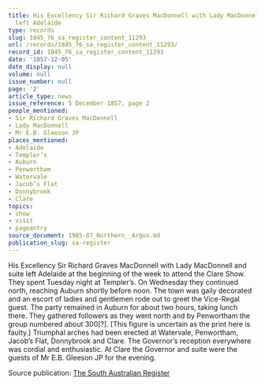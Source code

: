 ```yaml
---
title: His Excellency Sir Richard Graves MacDonnell with Lady MacDonnell and suite
  left Adelaide
type: records
slug: 1845_76_sa_register_content_11293
url: /records/1845_76_sa_register_content_11293/
record_id: 1845_76_sa_register_content_11293
date: '1857-12-05'
date_display: null
volume: null
issue_number: null
page: '2'
article_type: news
issue_reference: 5 December 1857, page 2
people_mentioned:
- Sir Richard Graves MacDonnell
- Lady MacDonnell
- Mr E.B. Gleeson JP
places_mentioned:
- Adelaide
- Templer’s
- Auburn
- Penwortham
- Watervale
- Jacob’s Flat
- Donnybrook
- Clare
topics:
- show
- visit
- pageantry
source_document: 1985-87_Northern__Argus.md
publication_slug: sa-register
---
```


His Excellency Sir Richard Graves MacDonnell with Lady MacDonnell and suite left Adelaide at the beginning of the week to attend the Clare Show.  They spent Tuesday night at Templer’s.  On Wednesday they continued north, reaching Auburn shortly before noon.  The town was gaily decorated and an escort of ladies and gentlemen rode out to greet the Vice-Regal guest.  The party remained in Auburn for about two hours, taking lunch there.  They gathered followers as they went north and by Penwortham the group numbered about 300[?].  [This figure is uncertain as the print here is faulty.]  Triumphal arches had been erected at Watervale, Penwortham, Jacob’s Flat, Donnybrook and Clare.  The Governor’s reception everywhere was cordial and enthusiastic.  At Clare the Governor and suite were the guests of Mr E.B. Gleeson JP for the evening.

Source publication: [The South Australian Register](/publications/sa-register/)
